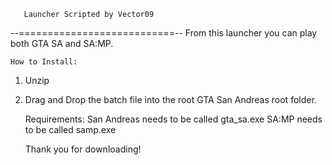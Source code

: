
       Launcher Scripted by Vector09
 --===========================--
    From this launcher you can play both GTA SA
and SA:MP.

    How to Install:
1. Unzip
2. Drag and Drop the batch file into the root GTA San Andreas root folder.

    Requirements:
San Andreas needs to be called gta_sa.exe
SA:MP needs to be called samp.exe

    Thank you for downloading!

